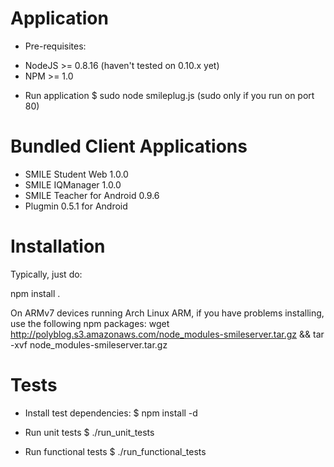 Application
===========

 * Pre-requisites:
  - NodeJS >= 0.8.16 (haven't tested on 0.10.x yet)
  - NPM >= 1.0

 * Run application
  $ sudo node smileplug.js (sudo only if you run on port 80)

Bundled Client Applications
===========================

* SMILE Student Web 1.0.0
* SMILE IQManager 1.0.0
* SMILE Teacher for Android 0.9.6
* Plugmin 0.5.1 for Android

Installation
============
Typically, just do:

npm install .

On ARMv7 devices running Arch Linux ARM, if you have problems installing, use the following npm packages:
wget http://polyblog.s3.amazonaws.com/node_modules-smileserver.tar.gz && tar -xvf node_modules-smileserver.tar.gz


Tests
=====

 * Install test dependencies:
  $ npm install -d

 * Run unit tests
  $ ./run_unit_tests 

 * Run functional tests
  $ ./run_functional_tests 
